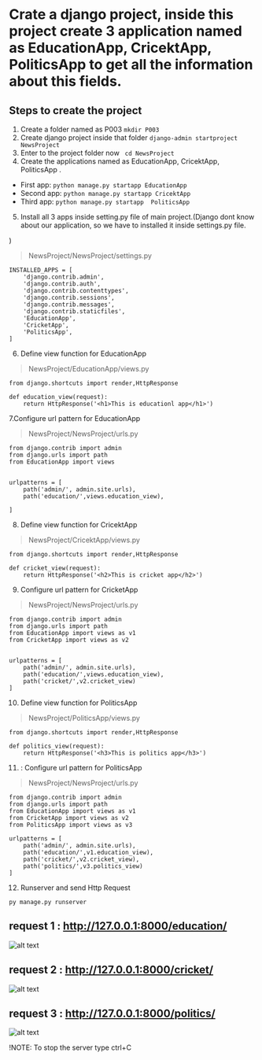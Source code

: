 # Crate a django project, inside this project create 3 application named as EducationApp, CricektApp, PoliticsApp to get all the information about this fields.

## Steps to create the project
1. Create a folder named as P003 
  ``` mkdir P003 ```
2. Create django project inside that folder 
    ``` django-admin startproject NewsProject ```
3. Enter to the project folder now
 ``` cd NewsProject```
4. Create the applications named as EducationApp, CricektApp, PoliticsApp .
- First app: ``` python manage.py startapp EducationApp ```
- Second app: ``` python manage.py startapp CricektApp ```
- Third app: ``` python manage.py startapp  PoliticsApp ```

5. Install all 3 apps inside setting.py file of main project.(Django dont know about our application, so we have to installed it inside settings.py file.

)
> NewsProject/NewsProject/settings.py
```
INSTALLED_APPS = [
    'django.contrib.admin',
    'django.contrib.auth',
    'django.contrib.contenttypes',
    'django.contrib.sessions',
    'django.contrib.messages',
    'django.contrib.staticfiles',
    'EducationApp',
    'CricketApp',
    'PoliticsApp',
]
```
6. Define view function for EducationApp
> NewsProject/EducationApp/views.py

```
from django.shortcuts import render,HttpResponse

def education_view(request):
    return HttpResponse('<h1>This is educationl app</h1>')

```
7.Configure url pattern for EducationApp
> NewsProject/NewsProject/urls.py

```
from django.contrib import admin
from django.urls import path
from EducationApp import views 


urlpatterns = [
    path('admin/', admin.site.urls),
    path('education/',views.education_view),
   
]

```
8. Define view function for CricektApp
> NewsProject/CricektApp/views.py

```
from django.shortcuts import render,HttpResponse

def cricket_view(request):
    return HttpResponse('<h2>This is cricket app</h2>')

```
9. Configure url pattern for CricketApp
> NewsProject/NewsProject/urls.py

```
from django.contrib import admin
from django.urls import path
from EducationApp import views as v1
from CricketApp import views as v2


urlpatterns = [
    path('admin/', admin.site.urls),
    path('education/',views.education_view),
    path('cricket/',v2.cricket_view)
]
```

10.  Define view function for PoliticsApp
> NewsProject/PoliticsApp/views.py
```
from django.shortcuts import render,HttpResponse

def politics_view(request):
    return HttpResponse('<h3>This is politics app</h3>')

```

11. : Configure url pattern for PoliticsApp
> NewsProject/NewsProject/urls.py

```
from django.contrib import admin
from django.urls import path
from EducationApp import views as v1
from CricketApp import views as v2
from PoliticsApp import views as v3

urlpatterns = [
    path('admin/', admin.site.urls),
    path('education/',v1.education_view),
    path('cricket/',v2.cricket_view),
    path('politics/',v3.politics_view)
]

```
12. Runserver and send Http Request
```
py manage.py runserver
```

## request 1 :  http://127.0.0.1:8000/education/
![alt text](outputimage/p003iamge/education.png)

## request 2 :  http://127.0.0.1:8000/cricket/
![alt text](outputimage/p003iamge/cricket.png)

## request 3 :  http://127.0.0.1:8000/politics/
![alt text](outputimage/p003iamge/politics.png)

!NOTE: To stop the server type ctrl+C